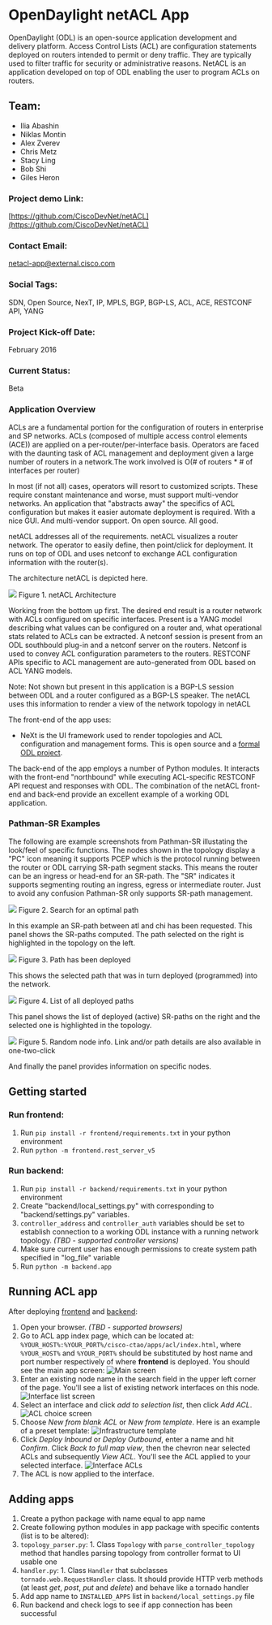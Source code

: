 
# OpenDaylight netACL App

OpenDaylight (ODL) is an open-source application development and delivery platform. Access Control Lists (ACL) are configuration statements deployed on routers intended to permit or deny traffic. They are typically used to filter traffic for security or administrative reasons. NetACL is an application developed on top of ODL enabling the user to program ACLs on routers. 

## Team:

- Ilia Abashin
- Niklas Montin
- Alex Zverev
- Chris Metz
- Stacy Ling
- Bob Shi
- Giles Heron


### Project demo Link:

[https://github.com/CiscoDevNet/netACL](https://github.com/CiscoDevNet/netACL)

### Contact Email:

<netacl-app@external.cisco.com>

### Social Tags:

SDN, Open Source, NexT, IP, MPLS, BGP, BGP-LS, ACL, ACE, RESTCONF API, YANG

### Project Kick-off Date:

February 2016

### Current Status:

Beta

### Application Overview

ACLs are a fundamental portion for the configuration of routers in enterprise and SP networks. ACLs (composed of multiple access control elements (ACE)) are applied on a per-router/per-interface basis. Operators are faced with the daunting task of ACL management and deployment given a large number of routers in a network.The work involved is O(# of routers * # of interfaces per router)

In most (if not all) cases, operators will resort to customized scripts. These require constant maintenance and worse, must support multi-vendor networks. An application that "abstracts away" the specifics of ACL configuration but makes it easier automate deployment is required. With a nice GUI. And multi-vendor support. On open source. All good.

netACL addresses all of the requirements. netACL visualizes a router network. The operator to easily define, then point/click for deployment. It runs on top of ODL and uses netconf to exchange ACL configuration information with the router(s).

The architecture netACL is depicted here.

![](images/netacl-arch-picture.jpg)
Figure 1. netACL Architecture

Working from the bottom up first. The desired end result is a router network with ACLs configured on specific interfaces. Present is a YANG model describing what values can be configured on a router and, what operational stats related to ACLs can be extracted. A netconf session is present from an ODL southbould plug-in and a netconf server on the routers. Netconf is used to convey ACL configuration parameters to the routers. RESTCONF APIs specific to ACL management are auto-generated from ODL based on ACL YANG models. 

Note: Not shown but present in this application is a BGP-LS session between ODL and a router configured as a BGP-LS speaker. The netACL uses this information to render a view of the network topology in netACL

The front-end of the app uses:
- NeXt is the UI framework used to render topologies and ACL configuration and management forms. This is open source and a [formal ODL project](https://wiki.opendaylight.org/view/NeXt:Main).
 
The back-end of the app employs a number of Python modules. It interacts with the front-end "northbound" while executing ACL-specific RESTCONF API request and responses with ODL. The combination of the netACL front-end and back-end provide an excellent example of a working ODL application.


### Pathman-SR Examples

The following are example screenshots from Pathman-SR illustating the look/feel of specific functions. The nodes shown in the topology display a "PC" icon meaning it supports PCEP which is the protocol running between the router or ODL carrying SR-path segment stacks. This means the router can be an ingress or head-end for an SR-path. The "SR" indicates it supports segmenting routing an ingress, egress or intermediate router. Just to avoid any confusion Pathman-SR only supports SR-path management.


![](demo/setup-path-panel.png)
Figure 2. Search for an optimal path

In this example an SR-path between atl and chi has been requested. This panel shows the SR-paths computed. The path selected on the right is highlighted in the topology on the left. 

![](demo/path-deployed-message.png)
Figure 3. Path has been deployed

This shows the selected path that was in turn deployed (programmed) into the network.

![](demo/deployed-path-list.png)
Figure 4. List of all deployed paths

This panel shows the list of deployed (active) SR-paths on the right and the selected one is highlighted in the topology.

![](demo/node-details.png)
Figure 5. Random node info. Link and/or path details are also available in one-two-click

And finally the panel provides information on specific nodes.

## Getting started

### Run frontend:
1. Run ```pip install -r frontend/requirements.txt``` in your python environment
2. Run ```python -m frontend.rest_server_v5```

### Run backend:
1. Run ```pip install -r backend/requirements.txt``` in your python environment
2. Create "backend/local_settings.py" with corresponding to "backend/settings.py" variables.
  1. ```controller_address``` and ```controller_auth``` variables should be set to establish connection to a working ODL instance with a running network topology. *(TBD - supported controller versions)* 
3. Make sure current user has enough permissions to create system path specified in "log_file" variable
4. Run ```python -m backend.app```

## Running ACL app
After deploying [frontend](#run-frontend) and [backend](#run-backend):

1. Open your browser. *(TBD - supported browsers)*
2. Go to ACL app index page, which can be located at: ```%YOUR_HOST%:%YOUR_PORT%/cisco-ctao/apps/acl/index.html```, where ```%YOUR_HOST%``` and ```%YOUR_PORT%``` should be substituted by host name and port number respectively of where **frontend** is deployed. You should see the main app screen:
![Main screen](https://github.com/CiscoDevNet/netACL/blob/master/images/main_view.png)
3. Enter an existing node name in the search field in the upper left corner of the page. You'll see a list of existing network interfaces on this node.
![Interface list screen](https://github.com/CiscoDevNet/netACL/blob/master/images/node_selected.png)
4. Select an interface and click *add to selection list*, then click *Add ACL*.
![ACL choice screen](https://github.com/CiscoDevNet/netACL/blob/master/images/acl_choice.png)
5. Choose *New from blank ACL* or *New from template*. Here is an example of a preset template:
![Infrastructure template](https://github.com/CiscoDevNet/netACL/blob/master/images/infrastructure_template.png)
6. Click *Deploy Inbound* or *Deploy Outbound*, enter a name and hit *Confirm*. Click *Back to full map view*, then the chevron near selected ACLs and subsequently *View ACL*. You'll see the ACL applied to your selected interface.
![Interface ACLs](https://github.com/CiscoDevNet/netACL/blob/master/images/interface_acls.png)
7. The ACL is now applied to the interface.

## Adding apps
1. Create a python package with name equal to app name
2. Create following python modules in app package with specific contents (list is to be altered):
  1. ```topology_parser.py```:
    1. Class ```Topology``` with ```parse_controller_topology``` method that handles parsing topology from controller format to UI usable one
  2. ```handler.py```:
    1. Class ```Handler``` that subclasses ```tornado.web.RequestHandler``` class. It should provide HTTP verb methods (at least *get*, *post*, *put* and *delete*) and behave like a tornado handler
3. Add app name to ```INSTALLED_APPS``` list in ```backend/local_settings.py``` file
4. Run backend and check logs to see if app connection has been successful

